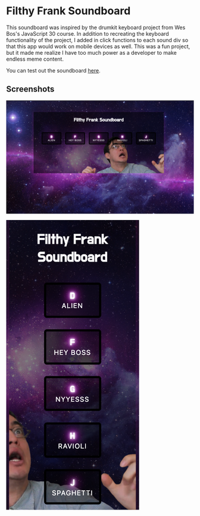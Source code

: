 # Filthy Frank Soundboard

This soundboard was inspired by the drumkit keyboard project from Wes Bos's JavaScript 30 course. In addition to recreating the keyboard functionality of the project, I added in click functions to each sound div so that this app would work on mobile devices as well. This was a fun project, but it made me realize I have too much power as a developer to make endless meme content. 

You can test out the soundboard [here](https://sarahdepalo.github.io/filthyFrank/).

## Screenshots

![](imgs/screenshot.png)

![](imgs/mobileScreenshot.png)